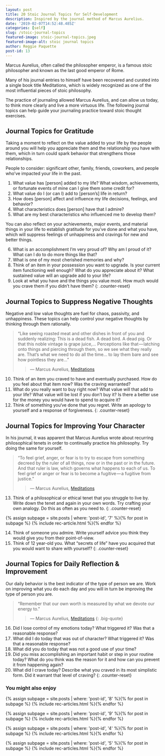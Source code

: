 ```yaml
---
layout: post
title: 20 Stoic Journal Topics for Self-Development
description: Inspired by the journal method of Marcus Aurelius.
date: '2019-02-07T14:52:48.485Z'
categories: [self]
slug: /stoic-journal-topics
featured-image: stoic-journal-topics.jpeg
featured-image-alt: stoic journal topics
author: Reggie Paquette
post-id: 13
---
```


Marcus Aurelius, often called the philosopher emperor, is a famous stoic philosopher and known as the last good emperor of Rome.

Many of his journal entries to himself have been recovered and curated into a single book title Meditations, which is widely recognized as one of the most influential pieces of stoic philosophy.

The practice of journaling allowed Marcus Aurelius, and can allow us today, to think more clearly and live a more virtuous life. The following journal topics can help guide your journaling practice toward stoic thought exercises.

## Journal Topics for Gratitude

Taking a moment to reflect on the value added to your life by the people around you will help you appreciate them and the relationship you have with them, which in turn could spark behavior that strengthens those relationships.

People to consider: significant other, family, friends, coworkers, and people who’ve impacted your life in the past.

1. What value has \[person\] added to my life? What wisdom, achievements, or fortunate events of mine can I give them some credit for?
2. What value do I (or can I) add to \[person’s\] life in return?
3. How does \[person\] affect and influence my life decisions, feelings, and behavior?
4. What characteristics does \[person\] have that I admire?
5. What are my best characteristics who influenced me to develop them?

You can also reflect on your achievements, major events, and material things in your life to establish gratitude for you’ve done and what you have, which will suppress feelings of unhappiness and cravings for new and better things.

6. What is an accomplishment I’m very proud of? Why am I proud of it? What can I do to do more things like that?
7. What is one of my most cherished memories and why?
8. Think of an item in your possession you want to upgrade. Is your current item functioning well enough? What do you appreciate about it? What sustained value will an upgrade add to your life?
9. Look at what you have and the things you value most. How much would you crave them if you didn’t have them?
{: .counter-reset}

## Journal Topics to Suppress Negative Thoughts

Negative and low value thoughts are fuel for chaos, passivity, and unhappiness. These topics can help control your negative thoughts by thinking through them rationally.

> “Like seeing roasted meat and other dishes in front of you and suddenly realizing: This is a dead fish. A dead bird. A dead pig. Or that this noble vintage is grape juice,… Perceptions like that — latching onto things and piercing through them, so we see what they really are. That’s what we need to do all the time… to lay them bare and see how pointless they are…”
>
> > — Marcus Aurelius, [Meditations](/meditations-from-marcus-aurelius-summary-notes-quotes)

10. Think of an item you craved to have and eventually purchased. How do you feel about that item now? Was the craving warranted?
11. What do you really want to buy right now? What value will that add to your life? What value will be lost if you don’t buy it? Is there a better use for the money you would have to spend to acquire it?
12. Think of something you‘ve done that you regret. Write an apology to yourself and a response of forgiveness.
{: .counter-reset}

## Journal Topics for Improving Your Character

In his journal, it was apparent that Marcus Aurelius wrote about recurring philosophical tenets in order to continually practice his philosophy. Try doing the same for yourself.

> “To feel grief, anger, or fear is to try to escape from something decreed by the ruler of all things, now or in the past or in the future. And that ruler is law, which governs what happens to each of us. To feel grief or anger or fear is to become a fugitive — a fugitive from justice.”
>
> > — Marcus Aurelius, [Meditations](/meditations-from-marcus-aurelius-summary-notes-quotes)

13. Think of a philosophical or ethical tenet that you struggle to live by. Write down the tenet and again in your own words. Try crafting your own analogy. Do this as often as you need to.
{: .counter-reset}

{% assign subpage = site.posts | where: 'post-id', '7' %}{% for post in subpage %} {% include rec-article.html %}{% endfor %}

14. Think of someone you admire. Write yourself advice you think they would give you from their point-of-view.
15. Think of 12 year-old you. What “secrets of life” have you acquired that you would want to share with yourself?
{: .counter-reset}

## Journal Topics for Daily Reflection & Improvement

Our daily behavior is the best indicator of the type of person we are. Work on improving what you do each day and you will in turn be improving the type of person you are.

> “Remember that our own worth is measured by what we devote our energy to."
>
> > — Marcus Aurelius, [Meditations](/meditations-from-marcus-aurelius-summary-notes-quotes)
{: .big-quote}

16. Did I lose control of my emotions today? What triggered it? Was that a reasonable response?
17. What did I do today that was out of character? What triggered it? Was that a reasonable response?
18. What did you do today that was not a good use of your time?
19. Did you miss accomplishing an important habit or step in your routine today? What do you think was the reason for it and how can you prevent it from happening again?
20. What did I crave today? Describe what you craved in its most simplistic form. Did it warrant that level of craving?
{: .counter-reset}

### You might also enjoy

{% assign subpage = site.posts | where: 'post-id', '8' %}{% for post in subpage %} {% include rec-articles.html %}{% endfor %}

{% assign subpage = site.posts | where: 'post-id', '9' %}{% for post in subpage %} {% include rec-articles.html %}{% endfor %}

{% assign subpage = site.posts | where: 'post-id', '4' %}{% for post in subpage %} {% include rec-articles.html %}{% endfor %}

{% assign subpage = site.posts | where: 'post-id', '5' %}{% for post in subpage %} {% include rec-articles.html %}{% endfor %}